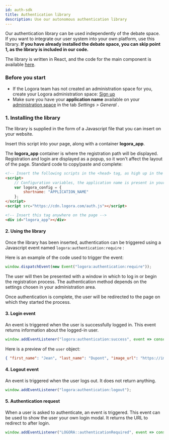 ```yaml
---
id: auth-sdk
title: Authentication library
description: Use our autonomous authentication library
---
```


Our authentication library can be used independently of the debate space. If you want to integrate our user system into your own platform, use this library. **If you have already installed the debate space, you can skip point 1, as the library is included in our code.**

The library is written in React, and the code for the main component is available  [here](https://bit.cloud/logora/debate/auth/auth_initializer).

### Before you start

- If the Logora team has not created an administration space for you, create your Logora administration space: [Sign up](https://logora.fr/signup)
- Make sure you have your **application name** available on your [administration space](https://admin.logora.fr) in the tab *Settings > General* .

### 1. Installing the library


The library is supplied in the form of a Javascript file that you can insert on your website.

Insert this script into your page, along with a container **logora_app**. 

The **logora_app** container is where the registration path will be displayed. Registration and login are displayed as a popup, so it won't affect the layout of the page.
Standard code to copy/paste and complete: 

```html
<!-- Insert the following scripts in the <head> tag, as high up in the page as possible -->
<script>
    // Configuration variables, the application name is present in your administration space
    var logora_config = {
        shortname: "APPLICATION_NAME"
    };
</script>
<script src="https://cdn.logora.com/auth.js"></script>
```

```html
<!-- Insert this tag anywhere on the page -->
<div id="logora_app"></div>
```

#### 2. Using the library

Once the library has been inserted, authentication can be triggered using a Javascript event named `logora:authentication:require` :

Here is an example of the code used to trigger the event:

```js
window.dispatchEvent(new Event("logora:authentication:require"));
```

The user will then be presented with a window in which to log in or begin the registration process. The authentication method depends on the settings chosen in your administration area.

Once authentication is complete, the user will be redirected to the page on which they started the process.

#### 3. Login event

An event is triggered when the user is successfully logged in. This event returns information about the logged-in user.

```js
window.addEventListener("logora:authentication:success", event => console.log(event.detail.user));
```

Here is a preview of the `user` object:

```json
{ "first_name": "Jean", "last_name": "Dupont", "image_url": "https://image.com/my-image", "points": 100 }
```


#### 4. Logout event

An event is triggered when the user logs out. It does not return anything.

```js
window.addEventListener("logora:authentication:logout");
```

#### 5. Authentication request

When a user is asked to authenticate, an event is triggered. This event can be used to show the user your own login modal. It returns the URL to redirect to after login.

```js
window.addEventListener("LOGORA::authenticationRequired", event => console.log(event.detail.redirectUrl));
```
